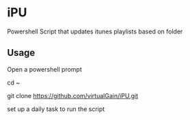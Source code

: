 # iPU
Powershell Script that updates itunes playlists based on folder

## Usage
Open a powershell prompt

  cd ~
  
  git clone https://github.com/virtualGain/iPU.git
  
set up a daily task to run the script